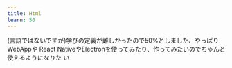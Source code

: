 ```yaml
---
title: Html
learn: 50
---
```


(言語ではないですが)学びの定義が難しかったので50%としました、やっぱりWebAppや
React NativeやElectronを使ってみたり、作ってみたいのでちゃんと使えるようになりた
い
